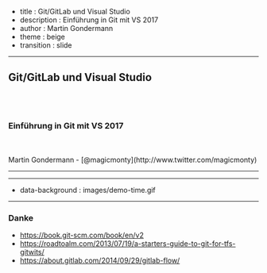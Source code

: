 - title : Git/GitLab und Visual Studio
- description : Einführung in Git mit VS 2017
- author : Martin Gondermann
- theme : beige
- transition : slide

***

## Git/GitLab und Visual Studio

<br />
<br />

### Einführung in Git mit VS 2017

<br />
<br />
Martin Gondermann - [@magicmonty](http://www.twitter.com/magicmonty)

***

***
- data-background : images/demo-time.gif

***

### Danke

* https://book.git-scm.com/book/en/v2
* https://roadtoalm.com/2013/07/19/a-starters-guide-to-git-for-tfs-gitwits/
* https://about.gitlab.com/2014/09/29/gitlab-flow/
